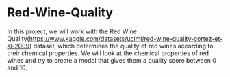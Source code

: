 # Red-Wine-Quality
In this project, we will work with the Red Wine Quality(https://www.kaggle.com/datasets/uciml/red-wine-quality-cortez-et-al-2009) dataset, which determines the quality of red wines according to their chemical properties. We will look at the chemical properties of red wines and try to create a model that gives them a quality score between 0 and 10.

